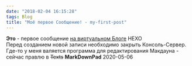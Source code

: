 ```yaml
---
date: "2018-02-04 16:15:28"
tags: Blog
title: "Моё первое Сообщение! - my-first-post"
---
```


**Это** - первое сообщение [на виртуальном Блоге](https://dvesti.github.io/) HЕХО  
Перед созданием новой записи необходимо закрыть Консоль-Сервер.  
Где-то у меня валяется программа для редактирования Макдауна - сейчас правлю в
~~Texts~~ **MarkDownPad**
2020-05-06
